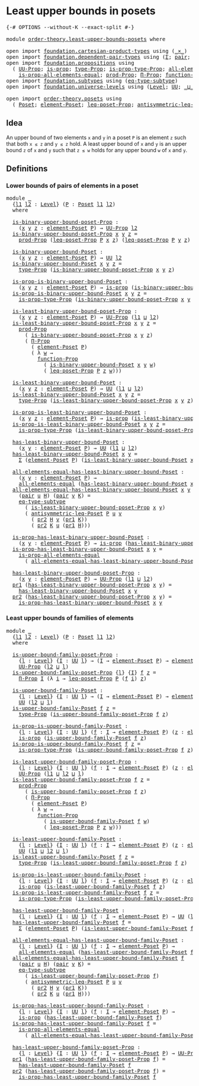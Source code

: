 # Least upper bounds in posets

<pre class="Agda"><a id="41" class="Symbol">{-#</a> <a id="45" class="Keyword">OPTIONS</a> <a id="53" class="Pragma">--without-K</a> <a id="65" class="Pragma">--exact-split</a> <a id="79" class="Symbol">#-}</a>

<a id="84" class="Keyword">module</a> <a id="91" href="order-theory.least-upper-bounds-posets.html" class="Module">order-theory.least-upper-bounds-posets</a> <a id="130" class="Keyword">where</a>

<a id="137" class="Keyword">open</a> <a id="142" class="Keyword">import</a> <a id="149" href="foundation.cartesian-product-types.html" class="Module">foundation.cartesian-product-types</a> <a id="184" class="Keyword">using</a> <a id="190" class="Symbol">(</a><a id="191" href="foundation-core.cartesian-product-types.html#590" class="Function Operator">_×_</a><a id="194" class="Symbol">)</a>
<a id="196" class="Keyword">open</a> <a id="201" class="Keyword">import</a> <a id="208" href="foundation.dependent-pair-types.html" class="Module">foundation.dependent-pair-types</a> <a id="240" class="Keyword">using</a> <a id="246" class="Symbol">(</a><a id="247" href="foundation-core.dependent-pair-types.html#515" class="Record">Σ</a><a id="248" class="Symbol">;</a> <a id="250" href="foundation-core.dependent-pair-types.html#588" class="InductiveConstructor">pair</a><a id="254" class="Symbol">;</a> <a id="256" href="foundation-core.dependent-pair-types.html#605" class="Field">pr1</a><a id="259" class="Symbol">;</a> <a id="261" href="foundation-core.dependent-pair-types.html#617" class="Field">pr2</a><a id="264" class="Symbol">)</a>
<a id="266" class="Keyword">open</a> <a id="271" class="Keyword">import</a> <a id="278" href="foundation.propositions.html" class="Module">foundation.propositions</a> <a id="302" class="Keyword">using</a>
  <a id="310" class="Symbol">(</a> <a id="312" href="foundation-core.propositions.html#1393" class="Function">UU-Prop</a><a id="319" class="Symbol">;</a> <a id="321" href="foundation-core.propositions.html#1309" class="Function">is-prop</a><a id="328" class="Symbol">;</a> <a id="330" href="foundation-core.propositions.html#1495" class="Function">type-Prop</a><a id="339" class="Symbol">;</a> <a id="341" href="foundation-core.propositions.html#1562" class="Function">is-prop-type-Prop</a><a id="358" class="Symbol">;</a> <a id="360" href="foundation-core.propositions.html#2206" class="Function">all-elements-equal</a><a id="378" class="Symbol">;</a>
    <a id="384" href="foundation-core.propositions.html#2405" class="Function">is-prop-all-elements-equal</a><a id="410" class="Symbol">;</a> <a id="412" href="foundation-core.propositions.html#5874" class="Function">prod-Prop</a><a id="421" class="Symbol">;</a> <a id="423" href="foundation-core.propositions.html#6694" class="Function">Π-Prop</a><a id="429" class="Symbol">;</a> <a id="431" href="foundation-core.propositions.html#8294" class="Function">function-Prop</a><a id="444" class="Symbol">)</a>
<a id="446" class="Keyword">open</a> <a id="451" class="Keyword">import</a> <a id="458" href="foundation.subtypes.html" class="Module">foundation.subtypes</a> <a id="478" class="Keyword">using</a> <a id="484" class="Symbol">(</a><a id="485" href="foundation-core.subtypes.html#3455" class="Function">eq-type-subtype</a><a id="500" class="Symbol">)</a>
<a id="502" class="Keyword">open</a> <a id="507" class="Keyword">import</a> <a id="514" href="foundation.universe-levels.html" class="Module">foundation.universe-levels</a> <a id="541" class="Keyword">using</a> <a id="547" class="Symbol">(</a><a id="548" href="Agda.Primitive.html#597" class="Postulate">Level</a><a id="553" class="Symbol">;</a> <a id="555" href="foundation-core.universe-levels.html#235" class="Primitive">UU</a><a id="557" class="Symbol">;</a> <a id="559" href="Agda.Primitive.html#810" class="Primitive Operator">_⊔_</a><a id="562" class="Symbol">)</a>

<a id="565" class="Keyword">open</a> <a id="570" class="Keyword">import</a> <a id="577" href="order-theory.posets.html" class="Module">order-theory.posets</a> <a id="597" class="Keyword">using</a>
  <a id="605" class="Symbol">(</a> <a id="607" href="order-theory.posets.html#731" class="Function">Poset</a><a id="612" class="Symbol">;</a> <a id="614" href="order-theory.posets.html#1145" class="Function">element-Poset</a><a id="627" class="Symbol">;</a> <a id="629" href="order-theory.posets.html#1194" class="Function">leq-poset-Prop</a><a id="643" class="Symbol">;</a> <a id="645" href="order-theory.posets.html#1983" class="Function">antisymmetric-leq-Poset</a><a id="668" class="Symbol">)</a>
</pre>
## Idea

An upper bound of two elements `x` and `y` in a poset `P` is an element `z` such that both `x ≤ z` and `y ≤ z` hold. A least upper bound of `x` and `y` is an upper bound `z` of `x` and `y` such that `z ≤ w` holds for any upper bound `w` of `x` and `y`.

## Definitions

### Lower bounds of pairs of elements in a poset

<pre class="Agda"><a id="1012" class="Keyword">module</a> <a id="1019" href="order-theory.least-upper-bounds-posets.html#1019" class="Module">_</a>
  <a id="1023" class="Symbol">{</a><a id="1024" href="order-theory.least-upper-bounds-posets.html#1024" class="Bound">l1</a> <a id="1027" href="order-theory.least-upper-bounds-posets.html#1027" class="Bound">l2</a> <a id="1030" class="Symbol">:</a> <a id="1032" href="Agda.Primitive.html#597" class="Postulate">Level</a><a id="1037" class="Symbol">}</a> <a id="1039" class="Symbol">(</a><a id="1040" href="order-theory.least-upper-bounds-posets.html#1040" class="Bound">P</a> <a id="1042" class="Symbol">:</a> <a id="1044" href="order-theory.posets.html#731" class="Function">Poset</a> <a id="1050" href="order-theory.least-upper-bounds-posets.html#1024" class="Bound">l1</a> <a id="1053" href="order-theory.least-upper-bounds-posets.html#1027" class="Bound">l2</a><a id="1055" class="Symbol">)</a>
  <a id="1059" class="Keyword">where</a>

  <a id="1068" href="order-theory.least-upper-bounds-posets.html#1068" class="Function">is-binary-upper-bound-poset-Prop</a> <a id="1101" class="Symbol">:</a>
    <a id="1107" class="Symbol">(</a><a id="1108" href="order-theory.least-upper-bounds-posets.html#1108" class="Bound">x</a> <a id="1110" href="order-theory.least-upper-bounds-posets.html#1110" class="Bound">y</a> <a id="1112" href="order-theory.least-upper-bounds-posets.html#1112" class="Bound">z</a> <a id="1114" class="Symbol">:</a> <a id="1116" href="order-theory.posets.html#1145" class="Function">element-Poset</a> <a id="1130" href="order-theory.least-upper-bounds-posets.html#1040" class="Bound">P</a><a id="1131" class="Symbol">)</a> <a id="1133" class="Symbol">→</a> <a id="1135" href="foundation-core.propositions.html#1393" class="Function">UU-Prop</a> <a id="1143" href="order-theory.least-upper-bounds-posets.html#1027" class="Bound">l2</a>
  <a id="1148" href="order-theory.least-upper-bounds-posets.html#1068" class="Function">is-binary-upper-bound-poset-Prop</a> <a id="1181" href="order-theory.least-upper-bounds-posets.html#1181" class="Bound">x</a> <a id="1183" href="order-theory.least-upper-bounds-posets.html#1183" class="Bound">y</a> <a id="1185" href="order-theory.least-upper-bounds-posets.html#1185" class="Bound">z</a> <a id="1187" class="Symbol">=</a>
    <a id="1193" href="foundation-core.propositions.html#5874" class="Function">prod-Prop</a> <a id="1203" class="Symbol">(</a><a id="1204" href="order-theory.posets.html#1194" class="Function">leq-poset-Prop</a> <a id="1219" href="order-theory.least-upper-bounds-posets.html#1040" class="Bound">P</a> <a id="1221" href="order-theory.least-upper-bounds-posets.html#1181" class="Bound">x</a> <a id="1223" href="order-theory.least-upper-bounds-posets.html#1185" class="Bound">z</a><a id="1224" class="Symbol">)</a> <a id="1226" class="Symbol">(</a><a id="1227" href="order-theory.posets.html#1194" class="Function">leq-poset-Prop</a> <a id="1242" href="order-theory.least-upper-bounds-posets.html#1040" class="Bound">P</a> <a id="1244" href="order-theory.least-upper-bounds-posets.html#1183" class="Bound">y</a> <a id="1246" href="order-theory.least-upper-bounds-posets.html#1185" class="Bound">z</a><a id="1247" class="Symbol">)</a>

  <a id="1252" href="order-theory.least-upper-bounds-posets.html#1252" class="Function">is-binary-upper-bound-Poset</a> <a id="1280" class="Symbol">:</a>
    <a id="1286" class="Symbol">(</a><a id="1287" href="order-theory.least-upper-bounds-posets.html#1287" class="Bound">x</a> <a id="1289" href="order-theory.least-upper-bounds-posets.html#1289" class="Bound">y</a> <a id="1291" href="order-theory.least-upper-bounds-posets.html#1291" class="Bound">z</a> <a id="1293" class="Symbol">:</a> <a id="1295" href="order-theory.posets.html#1145" class="Function">element-Poset</a> <a id="1309" href="order-theory.least-upper-bounds-posets.html#1040" class="Bound">P</a><a id="1310" class="Symbol">)</a> <a id="1312" class="Symbol">→</a> <a id="1314" href="foundation-core.universe-levels.html#235" class="Primitive">UU</a> <a id="1317" href="order-theory.least-upper-bounds-posets.html#1027" class="Bound">l2</a>
  <a id="1322" href="order-theory.least-upper-bounds-posets.html#1252" class="Function">is-binary-upper-bound-Poset</a> <a id="1350" href="order-theory.least-upper-bounds-posets.html#1350" class="Bound">x</a> <a id="1352" href="order-theory.least-upper-bounds-posets.html#1352" class="Bound">y</a> <a id="1354" href="order-theory.least-upper-bounds-posets.html#1354" class="Bound">z</a> <a id="1356" class="Symbol">=</a>
    <a id="1362" href="foundation-core.propositions.html#1495" class="Function">type-Prop</a> <a id="1372" class="Symbol">(</a><a id="1373" href="order-theory.least-upper-bounds-posets.html#1068" class="Function">is-binary-upper-bound-poset-Prop</a> <a id="1406" href="order-theory.least-upper-bounds-posets.html#1350" class="Bound">x</a> <a id="1408" href="order-theory.least-upper-bounds-posets.html#1352" class="Bound">y</a> <a id="1410" href="order-theory.least-upper-bounds-posets.html#1354" class="Bound">z</a><a id="1411" class="Symbol">)</a>

  <a id="1416" href="order-theory.least-upper-bounds-posets.html#1416" class="Function">is-prop-is-binary-upper-bound-Poset</a> <a id="1452" class="Symbol">:</a>
    <a id="1458" class="Symbol">(</a><a id="1459" href="order-theory.least-upper-bounds-posets.html#1459" class="Bound">x</a> <a id="1461" href="order-theory.least-upper-bounds-posets.html#1461" class="Bound">y</a> <a id="1463" href="order-theory.least-upper-bounds-posets.html#1463" class="Bound">z</a> <a id="1465" class="Symbol">:</a> <a id="1467" href="order-theory.posets.html#1145" class="Function">element-Poset</a> <a id="1481" href="order-theory.least-upper-bounds-posets.html#1040" class="Bound">P</a><a id="1482" class="Symbol">)</a> <a id="1484" class="Symbol">→</a> <a id="1486" href="foundation-core.propositions.html#1309" class="Function">is-prop</a> <a id="1494" class="Symbol">(</a><a id="1495" href="order-theory.least-upper-bounds-posets.html#1252" class="Function">is-binary-upper-bound-Poset</a> <a id="1523" href="order-theory.least-upper-bounds-posets.html#1459" class="Bound">x</a> <a id="1525" href="order-theory.least-upper-bounds-posets.html#1461" class="Bound">y</a> <a id="1527" href="order-theory.least-upper-bounds-posets.html#1463" class="Bound">z</a><a id="1528" class="Symbol">)</a>
  <a id="1532" href="order-theory.least-upper-bounds-posets.html#1416" class="Function">is-prop-is-binary-upper-bound-Poset</a> <a id="1568" href="order-theory.least-upper-bounds-posets.html#1568" class="Bound">x</a> <a id="1570" href="order-theory.least-upper-bounds-posets.html#1570" class="Bound">y</a> <a id="1572" href="order-theory.least-upper-bounds-posets.html#1572" class="Bound">z</a> <a id="1574" class="Symbol">=</a>
    <a id="1580" href="foundation-core.propositions.html#1562" class="Function">is-prop-type-Prop</a> <a id="1598" class="Symbol">(</a><a id="1599" href="order-theory.least-upper-bounds-posets.html#1068" class="Function">is-binary-upper-bound-poset-Prop</a> <a id="1632" href="order-theory.least-upper-bounds-posets.html#1568" class="Bound">x</a> <a id="1634" href="order-theory.least-upper-bounds-posets.html#1570" class="Bound">y</a> <a id="1636" href="order-theory.least-upper-bounds-posets.html#1572" class="Bound">z</a><a id="1637" class="Symbol">)</a>

  <a id="1642" href="order-theory.least-upper-bounds-posets.html#1642" class="Function">is-least-binary-upper-bound-poset-Prop</a> <a id="1681" class="Symbol">:</a>
    <a id="1687" class="Symbol">(</a><a id="1688" href="order-theory.least-upper-bounds-posets.html#1688" class="Bound">x</a> <a id="1690" href="order-theory.least-upper-bounds-posets.html#1690" class="Bound">y</a> <a id="1692" href="order-theory.least-upper-bounds-posets.html#1692" class="Bound">z</a> <a id="1694" class="Symbol">:</a> <a id="1696" href="order-theory.posets.html#1145" class="Function">element-Poset</a> <a id="1710" href="order-theory.least-upper-bounds-posets.html#1040" class="Bound">P</a><a id="1711" class="Symbol">)</a> <a id="1713" class="Symbol">→</a> <a id="1715" href="foundation-core.propositions.html#1393" class="Function">UU-Prop</a> <a id="1723" class="Symbol">(</a><a id="1724" href="order-theory.least-upper-bounds-posets.html#1024" class="Bound">l1</a> <a id="1727" href="Agda.Primitive.html#810" class="Primitive Operator">⊔</a> <a id="1729" href="order-theory.least-upper-bounds-posets.html#1027" class="Bound">l2</a><a id="1731" class="Symbol">)</a>
  <a id="1735" href="order-theory.least-upper-bounds-posets.html#1642" class="Function">is-least-binary-upper-bound-poset-Prop</a> <a id="1774" href="order-theory.least-upper-bounds-posets.html#1774" class="Bound">x</a> <a id="1776" href="order-theory.least-upper-bounds-posets.html#1776" class="Bound">y</a> <a id="1778" href="order-theory.least-upper-bounds-posets.html#1778" class="Bound">z</a> <a id="1780" class="Symbol">=</a>
    <a id="1786" href="foundation-core.propositions.html#5874" class="Function">prod-Prop</a>
      <a id="1802" class="Symbol">(</a> <a id="1804" href="order-theory.least-upper-bounds-posets.html#1068" class="Function">is-binary-upper-bound-poset-Prop</a> <a id="1837" href="order-theory.least-upper-bounds-posets.html#1774" class="Bound">x</a> <a id="1839" href="order-theory.least-upper-bounds-posets.html#1776" class="Bound">y</a> <a id="1841" href="order-theory.least-upper-bounds-posets.html#1778" class="Bound">z</a><a id="1842" class="Symbol">)</a>
      <a id="1850" class="Symbol">(</a> <a id="1852" href="foundation-core.propositions.html#6694" class="Function">Π-Prop</a>
        <a id="1867" class="Symbol">(</a> <a id="1869" href="order-theory.posets.html#1145" class="Function">element-Poset</a> <a id="1883" href="order-theory.least-upper-bounds-posets.html#1040" class="Bound">P</a><a id="1884" class="Symbol">)</a>
        <a id="1894" class="Symbol">(</a> <a id="1896" class="Symbol">λ</a> <a id="1898" href="order-theory.least-upper-bounds-posets.html#1898" class="Bound">w</a> <a id="1900" class="Symbol">→</a>
          <a id="1912" href="foundation-core.propositions.html#8294" class="Function">function-Prop</a>
            <a id="1938" class="Symbol">(</a> <a id="1940" href="order-theory.least-upper-bounds-posets.html#1252" class="Function">is-binary-upper-bound-Poset</a> <a id="1968" href="order-theory.least-upper-bounds-posets.html#1774" class="Bound">x</a> <a id="1970" href="order-theory.least-upper-bounds-posets.html#1776" class="Bound">y</a> <a id="1972" href="order-theory.least-upper-bounds-posets.html#1898" class="Bound">w</a><a id="1973" class="Symbol">)</a>
            <a id="1987" class="Symbol">(</a> <a id="1989" href="order-theory.posets.html#1194" class="Function">leq-poset-Prop</a> <a id="2004" href="order-theory.least-upper-bounds-posets.html#1040" class="Bound">P</a> <a id="2006" href="order-theory.least-upper-bounds-posets.html#1778" class="Bound">z</a> <a id="2008" href="order-theory.least-upper-bounds-posets.html#1898" class="Bound">w</a><a id="2009" class="Symbol">)))</a>

  <a id="2016" href="order-theory.least-upper-bounds-posets.html#2016" class="Function">is-least-binary-upper-bound-Poset</a> <a id="2050" class="Symbol">:</a>
    <a id="2056" class="Symbol">(</a><a id="2057" href="order-theory.least-upper-bounds-posets.html#2057" class="Bound">x</a> <a id="2059" href="order-theory.least-upper-bounds-posets.html#2059" class="Bound">y</a> <a id="2061" href="order-theory.least-upper-bounds-posets.html#2061" class="Bound">z</a> <a id="2063" class="Symbol">:</a> <a id="2065" href="order-theory.posets.html#1145" class="Function">element-Poset</a> <a id="2079" href="order-theory.least-upper-bounds-posets.html#1040" class="Bound">P</a><a id="2080" class="Symbol">)</a> <a id="2082" class="Symbol">→</a> <a id="2084" href="foundation-core.universe-levels.html#235" class="Primitive">UU</a> <a id="2087" class="Symbol">(</a><a id="2088" href="order-theory.least-upper-bounds-posets.html#1024" class="Bound">l1</a> <a id="2091" href="Agda.Primitive.html#810" class="Primitive Operator">⊔</a> <a id="2093" href="order-theory.least-upper-bounds-posets.html#1027" class="Bound">l2</a><a id="2095" class="Symbol">)</a>
  <a id="2099" href="order-theory.least-upper-bounds-posets.html#2016" class="Function">is-least-binary-upper-bound-Poset</a> <a id="2133" href="order-theory.least-upper-bounds-posets.html#2133" class="Bound">x</a> <a id="2135" href="order-theory.least-upper-bounds-posets.html#2135" class="Bound">y</a> <a id="2137" href="order-theory.least-upper-bounds-posets.html#2137" class="Bound">z</a> <a id="2139" class="Symbol">=</a>
    <a id="2145" href="foundation-core.propositions.html#1495" class="Function">type-Prop</a> <a id="2155" class="Symbol">(</a><a id="2156" href="order-theory.least-upper-bounds-posets.html#1642" class="Function">is-least-binary-upper-bound-poset-Prop</a> <a id="2195" href="order-theory.least-upper-bounds-posets.html#2133" class="Bound">x</a> <a id="2197" href="order-theory.least-upper-bounds-posets.html#2135" class="Bound">y</a> <a id="2199" href="order-theory.least-upper-bounds-posets.html#2137" class="Bound">z</a><a id="2200" class="Symbol">)</a>

  <a id="2205" href="order-theory.least-upper-bounds-posets.html#2205" class="Function">is-prop-is-least-binary-upper-bound-Poset</a> <a id="2247" class="Symbol">:</a>
    <a id="2253" class="Symbol">(</a><a id="2254" href="order-theory.least-upper-bounds-posets.html#2254" class="Bound">x</a> <a id="2256" href="order-theory.least-upper-bounds-posets.html#2256" class="Bound">y</a> <a id="2258" href="order-theory.least-upper-bounds-posets.html#2258" class="Bound">z</a> <a id="2260" class="Symbol">:</a> <a id="2262" href="order-theory.posets.html#1145" class="Function">element-Poset</a> <a id="2276" href="order-theory.least-upper-bounds-posets.html#1040" class="Bound">P</a><a id="2277" class="Symbol">)</a> <a id="2279" class="Symbol">→</a> <a id="2281" href="foundation-core.propositions.html#1309" class="Function">is-prop</a> <a id="2289" class="Symbol">(</a><a id="2290" href="order-theory.least-upper-bounds-posets.html#2016" class="Function">is-least-binary-upper-bound-Poset</a> <a id="2324" href="order-theory.least-upper-bounds-posets.html#2254" class="Bound">x</a> <a id="2326" href="order-theory.least-upper-bounds-posets.html#2256" class="Bound">y</a> <a id="2328" href="order-theory.least-upper-bounds-posets.html#2258" class="Bound">z</a><a id="2329" class="Symbol">)</a>
  <a id="2333" href="order-theory.least-upper-bounds-posets.html#2205" class="Function">is-prop-is-least-binary-upper-bound-Poset</a> <a id="2375" href="order-theory.least-upper-bounds-posets.html#2375" class="Bound">x</a> <a id="2377" href="order-theory.least-upper-bounds-posets.html#2377" class="Bound">y</a> <a id="2379" href="order-theory.least-upper-bounds-posets.html#2379" class="Bound">z</a> <a id="2381" class="Symbol">=</a>
    <a id="2387" href="foundation-core.propositions.html#1562" class="Function">is-prop-type-Prop</a> <a id="2405" class="Symbol">(</a><a id="2406" href="order-theory.least-upper-bounds-posets.html#1642" class="Function">is-least-binary-upper-bound-poset-Prop</a> <a id="2445" href="order-theory.least-upper-bounds-posets.html#2375" class="Bound">x</a> <a id="2447" href="order-theory.least-upper-bounds-posets.html#2377" class="Bound">y</a> <a id="2449" href="order-theory.least-upper-bounds-posets.html#2379" class="Bound">z</a><a id="2450" class="Symbol">)</a>

  <a id="2455" href="order-theory.least-upper-bounds-posets.html#2455" class="Function">has-least-binary-upper-bound-Poset</a> <a id="2490" class="Symbol">:</a>
    <a id="2496" class="Symbol">(</a><a id="2497" href="order-theory.least-upper-bounds-posets.html#2497" class="Bound">x</a> <a id="2499" href="order-theory.least-upper-bounds-posets.html#2499" class="Bound">y</a> <a id="2501" class="Symbol">:</a> <a id="2503" href="order-theory.posets.html#1145" class="Function">element-Poset</a> <a id="2517" href="order-theory.least-upper-bounds-posets.html#1040" class="Bound">P</a><a id="2518" class="Symbol">)</a> <a id="2520" class="Symbol">→</a> <a id="2522" href="foundation-core.universe-levels.html#235" class="Primitive">UU</a> <a id="2525" class="Symbol">(</a><a id="2526" href="order-theory.least-upper-bounds-posets.html#1024" class="Bound">l1</a> <a id="2529" href="Agda.Primitive.html#810" class="Primitive Operator">⊔</a> <a id="2531" href="order-theory.least-upper-bounds-posets.html#1027" class="Bound">l2</a><a id="2533" class="Symbol">)</a>
  <a id="2537" href="order-theory.least-upper-bounds-posets.html#2455" class="Function">has-least-binary-upper-bound-Poset</a> <a id="2572" href="order-theory.least-upper-bounds-posets.html#2572" class="Bound">x</a> <a id="2574" href="order-theory.least-upper-bounds-posets.html#2574" class="Bound">y</a> <a id="2576" class="Symbol">=</a>
    <a id="2582" href="foundation-core.dependent-pair-types.html#515" class="Record">Σ</a> <a id="2584" class="Symbol">(</a><a id="2585" href="order-theory.posets.html#1145" class="Function">element-Poset</a> <a id="2599" href="order-theory.least-upper-bounds-posets.html#1040" class="Bound">P</a><a id="2600" class="Symbol">)</a> <a id="2602" class="Symbol">(</a><a id="2603" href="order-theory.least-upper-bounds-posets.html#2016" class="Function">is-least-binary-upper-bound-Poset</a> <a id="2637" href="order-theory.least-upper-bounds-posets.html#2572" class="Bound">x</a> <a id="2639" href="order-theory.least-upper-bounds-posets.html#2574" class="Bound">y</a><a id="2640" class="Symbol">)</a>

  <a id="2645" href="order-theory.least-upper-bounds-posets.html#2645" class="Function">all-elements-equal-has-least-binary-upper-bound-Poset</a> <a id="2699" class="Symbol">:</a>
    <a id="2705" class="Symbol">(</a><a id="2706" href="order-theory.least-upper-bounds-posets.html#2706" class="Bound">x</a> <a id="2708" href="order-theory.least-upper-bounds-posets.html#2708" class="Bound">y</a> <a id="2710" class="Symbol">:</a> <a id="2712" href="order-theory.posets.html#1145" class="Function">element-Poset</a> <a id="2726" href="order-theory.least-upper-bounds-posets.html#1040" class="Bound">P</a><a id="2727" class="Symbol">)</a> <a id="2729" class="Symbol">→</a>
    <a id="2735" href="foundation-core.propositions.html#2206" class="Function">all-elements-equal</a> <a id="2754" class="Symbol">(</a><a id="2755" href="order-theory.least-upper-bounds-posets.html#2455" class="Function">has-least-binary-upper-bound-Poset</a> <a id="2790" href="order-theory.least-upper-bounds-posets.html#2706" class="Bound">x</a> <a id="2792" href="order-theory.least-upper-bounds-posets.html#2708" class="Bound">y</a><a id="2793" class="Symbol">)</a>
  <a id="2797" href="order-theory.least-upper-bounds-posets.html#2645" class="Function">all-elements-equal-has-least-binary-upper-bound-Poset</a> <a id="2851" href="order-theory.least-upper-bounds-posets.html#2851" class="Bound">x</a> <a id="2853" href="order-theory.least-upper-bounds-posets.html#2853" class="Bound">y</a>
    <a id="2859" class="Symbol">(</a><a id="2860" href="foundation-core.dependent-pair-types.html#588" class="InductiveConstructor">pair</a> <a id="2865" href="order-theory.least-upper-bounds-posets.html#2865" class="Bound">u</a> <a id="2867" href="order-theory.least-upper-bounds-posets.html#2867" class="Bound">H</a><a id="2868" class="Symbol">)</a> <a id="2870" class="Symbol">(</a><a id="2871" href="foundation-core.dependent-pair-types.html#588" class="InductiveConstructor">pair</a> <a id="2876" href="order-theory.least-upper-bounds-posets.html#2876" class="Bound">v</a> <a id="2878" href="order-theory.least-upper-bounds-posets.html#2878" class="Bound">K</a><a id="2879" class="Symbol">)</a> <a id="2881" class="Symbol">=</a>
    <a id="2887" href="foundation-core.subtypes.html#3455" class="Function">eq-type-subtype</a>
      <a id="2909" class="Symbol">(</a> <a id="2911" href="order-theory.least-upper-bounds-posets.html#1642" class="Function">is-least-binary-upper-bound-poset-Prop</a> <a id="2950" href="order-theory.least-upper-bounds-posets.html#2851" class="Bound">x</a> <a id="2952" href="order-theory.least-upper-bounds-posets.html#2853" class="Bound">y</a><a id="2953" class="Symbol">)</a>
      <a id="2961" class="Symbol">(</a> <a id="2963" href="order-theory.posets.html#1983" class="Function">antisymmetric-leq-Poset</a> <a id="2987" href="order-theory.least-upper-bounds-posets.html#1040" class="Bound">P</a> <a id="2989" href="order-theory.least-upper-bounds-posets.html#2865" class="Bound">u</a> <a id="2991" href="order-theory.least-upper-bounds-posets.html#2876" class="Bound">v</a>
        <a id="3001" class="Symbol">(</a> <a id="3003" href="foundation-core.dependent-pair-types.html#617" class="Field">pr2</a> <a id="3007" href="order-theory.least-upper-bounds-posets.html#2867" class="Bound">H</a> <a id="3009" href="order-theory.least-upper-bounds-posets.html#2876" class="Bound">v</a> <a id="3011" class="Symbol">(</a><a id="3012" href="foundation-core.dependent-pair-types.html#605" class="Field">pr1</a> <a id="3016" href="order-theory.least-upper-bounds-posets.html#2878" class="Bound">K</a><a id="3017" class="Symbol">))</a>
        <a id="3028" class="Symbol">(</a> <a id="3030" href="foundation-core.dependent-pair-types.html#617" class="Field">pr2</a> <a id="3034" href="order-theory.least-upper-bounds-posets.html#2878" class="Bound">K</a> <a id="3036" href="order-theory.least-upper-bounds-posets.html#2865" class="Bound">u</a> <a id="3038" class="Symbol">(</a><a id="3039" href="foundation-core.dependent-pair-types.html#605" class="Field">pr1</a> <a id="3043" href="order-theory.least-upper-bounds-posets.html#2867" class="Bound">H</a><a id="3044" class="Symbol">)))</a>

  <a id="3051" href="order-theory.least-upper-bounds-posets.html#3051" class="Function">is-prop-has-least-binary-upper-bound-Poset</a> <a id="3094" class="Symbol">:</a>
    <a id="3100" class="Symbol">(</a><a id="3101" href="order-theory.least-upper-bounds-posets.html#3101" class="Bound">x</a> <a id="3103" href="order-theory.least-upper-bounds-posets.html#3103" class="Bound">y</a> <a id="3105" class="Symbol">:</a> <a id="3107" href="order-theory.posets.html#1145" class="Function">element-Poset</a> <a id="3121" href="order-theory.least-upper-bounds-posets.html#1040" class="Bound">P</a><a id="3122" class="Symbol">)</a> <a id="3124" class="Symbol">→</a> <a id="3126" href="foundation-core.propositions.html#1309" class="Function">is-prop</a> <a id="3134" class="Symbol">(</a><a id="3135" href="order-theory.least-upper-bounds-posets.html#2455" class="Function">has-least-binary-upper-bound-Poset</a> <a id="3170" href="order-theory.least-upper-bounds-posets.html#3101" class="Bound">x</a> <a id="3172" href="order-theory.least-upper-bounds-posets.html#3103" class="Bound">y</a><a id="3173" class="Symbol">)</a>
  <a id="3177" href="order-theory.least-upper-bounds-posets.html#3051" class="Function">is-prop-has-least-binary-upper-bound-Poset</a> <a id="3220" href="order-theory.least-upper-bounds-posets.html#3220" class="Bound">x</a> <a id="3222" href="order-theory.least-upper-bounds-posets.html#3222" class="Bound">y</a> <a id="3224" class="Symbol">=</a>
    <a id="3230" href="foundation-core.propositions.html#2405" class="Function">is-prop-all-elements-equal</a>
      <a id="3263" class="Symbol">(</a> <a id="3265" href="order-theory.least-upper-bounds-posets.html#2645" class="Function">all-elements-equal-has-least-binary-upper-bound-Poset</a> <a id="3319" href="order-theory.least-upper-bounds-posets.html#3220" class="Bound">x</a> <a id="3321" href="order-theory.least-upper-bounds-posets.html#3222" class="Bound">y</a><a id="3322" class="Symbol">)</a>

  <a id="3327" href="order-theory.least-upper-bounds-posets.html#3327" class="Function">has-least-binary-upper-bound-poset-Prop</a> <a id="3367" class="Symbol">:</a>
    <a id="3373" class="Symbol">(</a><a id="3374" href="order-theory.least-upper-bounds-posets.html#3374" class="Bound">x</a> <a id="3376" href="order-theory.least-upper-bounds-posets.html#3376" class="Bound">y</a> <a id="3378" class="Symbol">:</a> <a id="3380" href="order-theory.posets.html#1145" class="Function">element-Poset</a> <a id="3394" href="order-theory.least-upper-bounds-posets.html#1040" class="Bound">P</a><a id="3395" class="Symbol">)</a> <a id="3397" class="Symbol">→</a> <a id="3399" href="foundation-core.propositions.html#1393" class="Function">UU-Prop</a> <a id="3407" class="Symbol">(</a><a id="3408" href="order-theory.least-upper-bounds-posets.html#1024" class="Bound">l1</a> <a id="3411" href="Agda.Primitive.html#810" class="Primitive Operator">⊔</a> <a id="3413" href="order-theory.least-upper-bounds-posets.html#1027" class="Bound">l2</a><a id="3415" class="Symbol">)</a>
  <a id="3419" href="foundation-core.dependent-pair-types.html#605" class="Field">pr1</a> <a id="3423" class="Symbol">(</a><a id="3424" href="order-theory.least-upper-bounds-posets.html#3327" class="Function">has-least-binary-upper-bound-poset-Prop</a> <a id="3464" href="order-theory.least-upper-bounds-posets.html#3464" class="Bound">x</a> <a id="3466" href="order-theory.least-upper-bounds-posets.html#3466" class="Bound">y</a><a id="3467" class="Symbol">)</a> <a id="3469" class="Symbol">=</a>
    <a id="3475" href="order-theory.least-upper-bounds-posets.html#2455" class="Function">has-least-binary-upper-bound-Poset</a> <a id="3510" href="order-theory.least-upper-bounds-posets.html#3464" class="Bound">x</a> <a id="3512" href="order-theory.least-upper-bounds-posets.html#3466" class="Bound">y</a>
  <a id="3516" href="foundation-core.dependent-pair-types.html#617" class="Field">pr2</a> <a id="3520" class="Symbol">(</a><a id="3521" href="order-theory.least-upper-bounds-posets.html#3327" class="Function">has-least-binary-upper-bound-poset-Prop</a> <a id="3561" href="order-theory.least-upper-bounds-posets.html#3561" class="Bound">x</a> <a id="3563" href="order-theory.least-upper-bounds-posets.html#3563" class="Bound">y</a><a id="3564" class="Symbol">)</a> <a id="3566" class="Symbol">=</a>
    <a id="3572" href="order-theory.least-upper-bounds-posets.html#3051" class="Function">is-prop-has-least-binary-upper-bound-Poset</a> <a id="3615" href="order-theory.least-upper-bounds-posets.html#3561" class="Bound">x</a> <a id="3617" href="order-theory.least-upper-bounds-posets.html#3563" class="Bound">y</a>
</pre>
### Least upper bounds of families of elements

<pre class="Agda"><a id="3680" class="Keyword">module</a> <a id="3687" href="order-theory.least-upper-bounds-posets.html#3687" class="Module">_</a>
  <a id="3691" class="Symbol">{</a><a id="3692" href="order-theory.least-upper-bounds-posets.html#3692" class="Bound">l1</a> <a id="3695" href="order-theory.least-upper-bounds-posets.html#3695" class="Bound">l2</a> <a id="3698" class="Symbol">:</a> <a id="3700" href="Agda.Primitive.html#597" class="Postulate">Level</a><a id="3705" class="Symbol">}</a> <a id="3707" class="Symbol">(</a><a id="3708" href="order-theory.least-upper-bounds-posets.html#3708" class="Bound">P</a> <a id="3710" class="Symbol">:</a> <a id="3712" href="order-theory.posets.html#731" class="Function">Poset</a> <a id="3718" href="order-theory.least-upper-bounds-posets.html#3692" class="Bound">l1</a> <a id="3721" href="order-theory.least-upper-bounds-posets.html#3695" class="Bound">l2</a><a id="3723" class="Symbol">)</a>
  <a id="3727" class="Keyword">where</a>

  <a id="3736" href="order-theory.least-upper-bounds-posets.html#3736" class="Function">is-upper-bound-family-poset-Prop</a> <a id="3769" class="Symbol">:</a>
    <a id="3775" class="Symbol">{</a><a id="3776" href="order-theory.least-upper-bounds-posets.html#3776" class="Bound">l</a> <a id="3778" class="Symbol">:</a> <a id="3780" href="Agda.Primitive.html#597" class="Postulate">Level</a><a id="3785" class="Symbol">}</a> <a id="3787" class="Symbol">{</a><a id="3788" href="order-theory.least-upper-bounds-posets.html#3788" class="Bound">I</a> <a id="3790" class="Symbol">:</a> <a id="3792" href="foundation-core.universe-levels.html#235" class="Primitive">UU</a> <a id="3795" href="order-theory.least-upper-bounds-posets.html#3776" class="Bound">l</a><a id="3796" class="Symbol">}</a> <a id="3798" class="Symbol">→</a> <a id="3800" class="Symbol">(</a><a id="3801" href="order-theory.least-upper-bounds-posets.html#3788" class="Bound">I</a> <a id="3803" class="Symbol">→</a> <a id="3805" href="order-theory.posets.html#1145" class="Function">element-Poset</a> <a id="3819" href="order-theory.least-upper-bounds-posets.html#3708" class="Bound">P</a><a id="3820" class="Symbol">)</a> <a id="3822" class="Symbol">→</a> <a id="3824" href="order-theory.posets.html#1145" class="Function">element-Poset</a> <a id="3838" href="order-theory.least-upper-bounds-posets.html#3708" class="Bound">P</a> <a id="3840" class="Symbol">→</a>
    <a id="3846" href="foundation-core.propositions.html#1393" class="Function">UU-Prop</a> <a id="3854" class="Symbol">(</a><a id="3855" href="order-theory.least-upper-bounds-posets.html#3695" class="Bound">l2</a> <a id="3858" href="Agda.Primitive.html#810" class="Primitive Operator">⊔</a> <a id="3860" href="order-theory.least-upper-bounds-posets.html#3776" class="Bound">l</a><a id="3861" class="Symbol">)</a>
  <a id="3865" href="order-theory.least-upper-bounds-posets.html#3736" class="Function">is-upper-bound-family-poset-Prop</a> <a id="3898" class="Symbol">{</a><a id="3899" href="order-theory.least-upper-bounds-posets.html#3899" class="Bound">l</a><a id="3900" class="Symbol">}</a> <a id="3902" class="Symbol">{</a><a id="3903" href="order-theory.least-upper-bounds-posets.html#3903" class="Bound">I</a><a id="3904" class="Symbol">}</a> <a id="3906" href="order-theory.least-upper-bounds-posets.html#3906" class="Bound">f</a> <a id="3908" href="order-theory.least-upper-bounds-posets.html#3908" class="Bound">z</a> <a id="3910" class="Symbol">=</a>
    <a id="3916" href="foundation-core.propositions.html#6694" class="Function">Π-Prop</a> <a id="3923" href="order-theory.least-upper-bounds-posets.html#3903" class="Bound">I</a> <a id="3925" class="Symbol">(λ</a> <a id="3928" href="order-theory.least-upper-bounds-posets.html#3928" class="Bound">i</a> <a id="3930" class="Symbol">→</a> <a id="3932" href="order-theory.posets.html#1194" class="Function">leq-poset-Prop</a> <a id="3947" href="order-theory.least-upper-bounds-posets.html#3708" class="Bound">P</a> <a id="3949" class="Symbol">(</a><a id="3950" href="order-theory.least-upper-bounds-posets.html#3906" class="Bound">f</a> <a id="3952" href="order-theory.least-upper-bounds-posets.html#3928" class="Bound">i</a><a id="3953" class="Symbol">)</a> <a id="3955" href="order-theory.least-upper-bounds-posets.html#3908" class="Bound">z</a><a id="3956" class="Symbol">)</a>

  <a id="3961" href="order-theory.least-upper-bounds-posets.html#3961" class="Function">is-upper-bound-family-Poset</a> <a id="3989" class="Symbol">:</a>
    <a id="3995" class="Symbol">{</a><a id="3996" href="order-theory.least-upper-bounds-posets.html#3996" class="Bound">l</a> <a id="3998" class="Symbol">:</a> <a id="4000" href="Agda.Primitive.html#597" class="Postulate">Level</a><a id="4005" class="Symbol">}</a> <a id="4007" class="Symbol">{</a><a id="4008" href="order-theory.least-upper-bounds-posets.html#4008" class="Bound">I</a> <a id="4010" class="Symbol">:</a> <a id="4012" href="foundation-core.universe-levels.html#235" class="Primitive">UU</a> <a id="4015" href="order-theory.least-upper-bounds-posets.html#3996" class="Bound">l</a><a id="4016" class="Symbol">}</a> <a id="4018" class="Symbol">→</a> <a id="4020" class="Symbol">(</a><a id="4021" href="order-theory.least-upper-bounds-posets.html#4008" class="Bound">I</a> <a id="4023" class="Symbol">→</a> <a id="4025" href="order-theory.posets.html#1145" class="Function">element-Poset</a> <a id="4039" href="order-theory.least-upper-bounds-posets.html#3708" class="Bound">P</a><a id="4040" class="Symbol">)</a> <a id="4042" class="Symbol">→</a> <a id="4044" href="order-theory.posets.html#1145" class="Function">element-Poset</a> <a id="4058" href="order-theory.least-upper-bounds-posets.html#3708" class="Bound">P</a> <a id="4060" class="Symbol">→</a>
    <a id="4066" href="foundation-core.universe-levels.html#235" class="Primitive">UU</a> <a id="4069" class="Symbol">(</a><a id="4070" href="order-theory.least-upper-bounds-posets.html#3695" class="Bound">l2</a> <a id="4073" href="Agda.Primitive.html#810" class="Primitive Operator">⊔</a> <a id="4075" href="order-theory.least-upper-bounds-posets.html#3996" class="Bound">l</a><a id="4076" class="Symbol">)</a>
  <a id="4080" href="order-theory.least-upper-bounds-posets.html#3961" class="Function">is-upper-bound-family-Poset</a> <a id="4108" href="order-theory.least-upper-bounds-posets.html#4108" class="Bound">f</a> <a id="4110" href="order-theory.least-upper-bounds-posets.html#4110" class="Bound">z</a> <a id="4112" class="Symbol">=</a>
    <a id="4118" href="foundation-core.propositions.html#1495" class="Function">type-Prop</a> <a id="4128" class="Symbol">(</a><a id="4129" href="order-theory.least-upper-bounds-posets.html#3736" class="Function">is-upper-bound-family-poset-Prop</a> <a id="4162" href="order-theory.least-upper-bounds-posets.html#4108" class="Bound">f</a> <a id="4164" href="order-theory.least-upper-bounds-posets.html#4110" class="Bound">z</a><a id="4165" class="Symbol">)</a>

  <a id="4170" href="order-theory.least-upper-bounds-posets.html#4170" class="Function">is-prop-is-upper-bound-family-Poset</a> <a id="4206" class="Symbol">:</a>
    <a id="4212" class="Symbol">{</a><a id="4213" href="order-theory.least-upper-bounds-posets.html#4213" class="Bound">l</a> <a id="4215" class="Symbol">:</a> <a id="4217" href="Agda.Primitive.html#597" class="Postulate">Level</a><a id="4222" class="Symbol">}</a> <a id="4224" class="Symbol">{</a><a id="4225" href="order-theory.least-upper-bounds-posets.html#4225" class="Bound">I</a> <a id="4227" class="Symbol">:</a> <a id="4229" href="foundation-core.universe-levels.html#235" class="Primitive">UU</a> <a id="4232" href="order-theory.least-upper-bounds-posets.html#4213" class="Bound">l</a><a id="4233" class="Symbol">}</a> <a id="4235" class="Symbol">(</a><a id="4236" href="order-theory.least-upper-bounds-posets.html#4236" class="Bound">f</a> <a id="4238" class="Symbol">:</a> <a id="4240" href="order-theory.least-upper-bounds-posets.html#4225" class="Bound">I</a> <a id="4242" class="Symbol">→</a> <a id="4244" href="order-theory.posets.html#1145" class="Function">element-Poset</a> <a id="4258" href="order-theory.least-upper-bounds-posets.html#3708" class="Bound">P</a><a id="4259" class="Symbol">)</a> <a id="4261" class="Symbol">(</a><a id="4262" href="order-theory.least-upper-bounds-posets.html#4262" class="Bound">z</a> <a id="4264" class="Symbol">:</a> <a id="4266" href="order-theory.posets.html#1145" class="Function">element-Poset</a> <a id="4280" href="order-theory.least-upper-bounds-posets.html#3708" class="Bound">P</a><a id="4281" class="Symbol">)</a> <a id="4283" class="Symbol">→</a>
    <a id="4289" href="foundation-core.propositions.html#1309" class="Function">is-prop</a> <a id="4297" class="Symbol">(</a><a id="4298" href="order-theory.least-upper-bounds-posets.html#3961" class="Function">is-upper-bound-family-Poset</a> <a id="4326" href="order-theory.least-upper-bounds-posets.html#4236" class="Bound">f</a> <a id="4328" href="order-theory.least-upper-bounds-posets.html#4262" class="Bound">z</a><a id="4329" class="Symbol">)</a>
  <a id="4333" href="order-theory.least-upper-bounds-posets.html#4170" class="Function">is-prop-is-upper-bound-family-Poset</a> <a id="4369" href="order-theory.least-upper-bounds-posets.html#4369" class="Bound">f</a> <a id="4371" href="order-theory.least-upper-bounds-posets.html#4371" class="Bound">z</a> <a id="4373" class="Symbol">=</a>
    <a id="4379" href="foundation-core.propositions.html#1562" class="Function">is-prop-type-Prop</a> <a id="4397" class="Symbol">(</a><a id="4398" href="order-theory.least-upper-bounds-posets.html#3736" class="Function">is-upper-bound-family-poset-Prop</a> <a id="4431" href="order-theory.least-upper-bounds-posets.html#4369" class="Bound">f</a> <a id="4433" href="order-theory.least-upper-bounds-posets.html#4371" class="Bound">z</a><a id="4434" class="Symbol">)</a>

  <a id="4439" href="order-theory.least-upper-bounds-posets.html#4439" class="Function">is-least-upper-bound-family-poset-Prop</a> <a id="4478" class="Symbol">:</a>
    <a id="4484" class="Symbol">{</a><a id="4485" href="order-theory.least-upper-bounds-posets.html#4485" class="Bound">l</a> <a id="4487" class="Symbol">:</a> <a id="4489" href="Agda.Primitive.html#597" class="Postulate">Level</a><a id="4494" class="Symbol">}</a> <a id="4496" class="Symbol">{</a><a id="4497" href="order-theory.least-upper-bounds-posets.html#4497" class="Bound">I</a> <a id="4499" class="Symbol">:</a> <a id="4501" href="foundation-core.universe-levels.html#235" class="Primitive">UU</a> <a id="4504" href="order-theory.least-upper-bounds-posets.html#4485" class="Bound">l</a><a id="4505" class="Symbol">}</a> <a id="4507" class="Symbol">(</a><a id="4508" href="order-theory.least-upper-bounds-posets.html#4508" class="Bound">f</a> <a id="4510" class="Symbol">:</a> <a id="4512" href="order-theory.least-upper-bounds-posets.html#4497" class="Bound">I</a> <a id="4514" class="Symbol">→</a> <a id="4516" href="order-theory.posets.html#1145" class="Function">element-Poset</a> <a id="4530" href="order-theory.least-upper-bounds-posets.html#3708" class="Bound">P</a><a id="4531" class="Symbol">)</a> <a id="4533" class="Symbol">(</a><a id="4534" href="order-theory.least-upper-bounds-posets.html#4534" class="Bound">z</a> <a id="4536" class="Symbol">:</a> <a id="4538" href="order-theory.posets.html#1145" class="Function">element-Poset</a> <a id="4552" href="order-theory.least-upper-bounds-posets.html#3708" class="Bound">P</a><a id="4553" class="Symbol">)</a> <a id="4555" class="Symbol">→</a>
    <a id="4561" href="foundation-core.propositions.html#1393" class="Function">UU-Prop</a> <a id="4569" class="Symbol">(</a><a id="4570" href="order-theory.least-upper-bounds-posets.html#3692" class="Bound">l1</a> <a id="4573" href="Agda.Primitive.html#810" class="Primitive Operator">⊔</a> <a id="4575" href="order-theory.least-upper-bounds-posets.html#3695" class="Bound">l2</a> <a id="4578" href="Agda.Primitive.html#810" class="Primitive Operator">⊔</a> <a id="4580" href="order-theory.least-upper-bounds-posets.html#4485" class="Bound">l</a><a id="4581" class="Symbol">)</a>
  <a id="4585" href="order-theory.least-upper-bounds-posets.html#4439" class="Function">is-least-upper-bound-family-poset-Prop</a> <a id="4624" href="order-theory.least-upper-bounds-posets.html#4624" class="Bound">f</a> <a id="4626" href="order-theory.least-upper-bounds-posets.html#4626" class="Bound">z</a> <a id="4628" class="Symbol">=</a>
    <a id="4634" href="foundation-core.propositions.html#5874" class="Function">prod-Prop</a>
      <a id="4650" class="Symbol">(</a> <a id="4652" href="order-theory.least-upper-bounds-posets.html#3736" class="Function">is-upper-bound-family-poset-Prop</a> <a id="4685" href="order-theory.least-upper-bounds-posets.html#4624" class="Bound">f</a> <a id="4687" href="order-theory.least-upper-bounds-posets.html#4626" class="Bound">z</a><a id="4688" class="Symbol">)</a>
      <a id="4696" class="Symbol">(</a> <a id="4698" href="foundation-core.propositions.html#6694" class="Function">Π-Prop</a>
        <a id="4713" class="Symbol">(</a> <a id="4715" href="order-theory.posets.html#1145" class="Function">element-Poset</a> <a id="4729" href="order-theory.least-upper-bounds-posets.html#3708" class="Bound">P</a><a id="4730" class="Symbol">)</a>
        <a id="4740" class="Symbol">(</a> <a id="4742" class="Symbol">λ</a> <a id="4744" href="order-theory.least-upper-bounds-posets.html#4744" class="Bound">w</a> <a id="4746" class="Symbol">→</a>
          <a id="4758" href="foundation-core.propositions.html#8294" class="Function">function-Prop</a>
            <a id="4784" class="Symbol">(</a> <a id="4786" href="order-theory.least-upper-bounds-posets.html#3961" class="Function">is-upper-bound-family-Poset</a> <a id="4814" href="order-theory.least-upper-bounds-posets.html#4624" class="Bound">f</a> <a id="4816" href="order-theory.least-upper-bounds-posets.html#4744" class="Bound">w</a><a id="4817" class="Symbol">)</a>
            <a id="4831" class="Symbol">(</a> <a id="4833" href="order-theory.posets.html#1194" class="Function">leq-poset-Prop</a> <a id="4848" href="order-theory.least-upper-bounds-posets.html#3708" class="Bound">P</a> <a id="4850" href="order-theory.least-upper-bounds-posets.html#4626" class="Bound">z</a> <a id="4852" href="order-theory.least-upper-bounds-posets.html#4744" class="Bound">w</a><a id="4853" class="Symbol">)))</a>

  <a id="4860" href="order-theory.least-upper-bounds-posets.html#4860" class="Function">is-least-upper-bound-family-Poset</a> <a id="4894" class="Symbol">:</a>
    <a id="4900" class="Symbol">{</a><a id="4901" href="order-theory.least-upper-bounds-posets.html#4901" class="Bound">l</a> <a id="4903" class="Symbol">:</a> <a id="4905" href="Agda.Primitive.html#597" class="Postulate">Level</a><a id="4910" class="Symbol">}</a> <a id="4912" class="Symbol">{</a><a id="4913" href="order-theory.least-upper-bounds-posets.html#4913" class="Bound">I</a> <a id="4915" class="Symbol">:</a> <a id="4917" href="foundation-core.universe-levels.html#235" class="Primitive">UU</a> <a id="4920" href="order-theory.least-upper-bounds-posets.html#4901" class="Bound">l</a><a id="4921" class="Symbol">}</a> <a id="4923" class="Symbol">(</a><a id="4924" href="order-theory.least-upper-bounds-posets.html#4924" class="Bound">f</a> <a id="4926" class="Symbol">:</a> <a id="4928" href="order-theory.least-upper-bounds-posets.html#4913" class="Bound">I</a> <a id="4930" class="Symbol">→</a> <a id="4932" href="order-theory.posets.html#1145" class="Function">element-Poset</a> <a id="4946" href="order-theory.least-upper-bounds-posets.html#3708" class="Bound">P</a><a id="4947" class="Symbol">)</a> <a id="4949" class="Symbol">(</a><a id="4950" href="order-theory.least-upper-bounds-posets.html#4950" class="Bound">z</a> <a id="4952" class="Symbol">:</a> <a id="4954" href="order-theory.posets.html#1145" class="Function">element-Poset</a> <a id="4968" href="order-theory.least-upper-bounds-posets.html#3708" class="Bound">P</a><a id="4969" class="Symbol">)</a> <a id="4971" class="Symbol">→</a>
    <a id="4977" href="foundation-core.universe-levels.html#235" class="Primitive">UU</a> <a id="4980" class="Symbol">(</a><a id="4981" href="order-theory.least-upper-bounds-posets.html#3692" class="Bound">l1</a> <a id="4984" href="Agda.Primitive.html#810" class="Primitive Operator">⊔</a> <a id="4986" href="order-theory.least-upper-bounds-posets.html#3695" class="Bound">l2</a> <a id="4989" href="Agda.Primitive.html#810" class="Primitive Operator">⊔</a> <a id="4991" href="order-theory.least-upper-bounds-posets.html#4901" class="Bound">l</a><a id="4992" class="Symbol">)</a>
  <a id="4996" href="order-theory.least-upper-bounds-posets.html#4860" class="Function">is-least-upper-bound-family-Poset</a> <a id="5030" href="order-theory.least-upper-bounds-posets.html#5030" class="Bound">f</a> <a id="5032" href="order-theory.least-upper-bounds-posets.html#5032" class="Bound">z</a> <a id="5034" class="Symbol">=</a>
    <a id="5040" href="foundation-core.propositions.html#1495" class="Function">type-Prop</a> <a id="5050" class="Symbol">(</a><a id="5051" href="order-theory.least-upper-bounds-posets.html#4439" class="Function">is-least-upper-bound-family-poset-Prop</a> <a id="5090" href="order-theory.least-upper-bounds-posets.html#5030" class="Bound">f</a> <a id="5092" href="order-theory.least-upper-bounds-posets.html#5032" class="Bound">z</a><a id="5093" class="Symbol">)</a>

  <a id="5098" href="order-theory.least-upper-bounds-posets.html#5098" class="Function">is-prop-is-least-upper-bound-family-Poset</a> <a id="5140" class="Symbol">:</a>
    <a id="5146" class="Symbol">{</a><a id="5147" href="order-theory.least-upper-bounds-posets.html#5147" class="Bound">l</a> <a id="5149" class="Symbol">:</a> <a id="5151" href="Agda.Primitive.html#597" class="Postulate">Level</a><a id="5156" class="Symbol">}</a> <a id="5158" class="Symbol">{</a><a id="5159" href="order-theory.least-upper-bounds-posets.html#5159" class="Bound">I</a> <a id="5161" class="Symbol">:</a> <a id="5163" href="foundation-core.universe-levels.html#235" class="Primitive">UU</a> <a id="5166" href="order-theory.least-upper-bounds-posets.html#5147" class="Bound">l</a><a id="5167" class="Symbol">}</a> <a id="5169" class="Symbol">(</a><a id="5170" href="order-theory.least-upper-bounds-posets.html#5170" class="Bound">f</a> <a id="5172" class="Symbol">:</a> <a id="5174" href="order-theory.least-upper-bounds-posets.html#5159" class="Bound">I</a> <a id="5176" class="Symbol">→</a> <a id="5178" href="order-theory.posets.html#1145" class="Function">element-Poset</a> <a id="5192" href="order-theory.least-upper-bounds-posets.html#3708" class="Bound">P</a><a id="5193" class="Symbol">)</a> <a id="5195" class="Symbol">(</a><a id="5196" href="order-theory.least-upper-bounds-posets.html#5196" class="Bound">z</a> <a id="5198" class="Symbol">:</a> <a id="5200" href="order-theory.posets.html#1145" class="Function">element-Poset</a> <a id="5214" href="order-theory.least-upper-bounds-posets.html#3708" class="Bound">P</a><a id="5215" class="Symbol">)</a> <a id="5217" class="Symbol">→</a>
    <a id="5223" href="foundation-core.propositions.html#1309" class="Function">is-prop</a> <a id="5231" class="Symbol">(</a><a id="5232" href="order-theory.least-upper-bounds-posets.html#4860" class="Function">is-least-upper-bound-family-Poset</a> <a id="5266" href="order-theory.least-upper-bounds-posets.html#5170" class="Bound">f</a> <a id="5268" href="order-theory.least-upper-bounds-posets.html#5196" class="Bound">z</a><a id="5269" class="Symbol">)</a>
  <a id="5273" href="order-theory.least-upper-bounds-posets.html#5098" class="Function">is-prop-is-least-upper-bound-family-Poset</a> <a id="5315" href="order-theory.least-upper-bounds-posets.html#5315" class="Bound">f</a> <a id="5317" href="order-theory.least-upper-bounds-posets.html#5317" class="Bound">z</a> <a id="5319" class="Symbol">=</a>
    <a id="5325" href="foundation-core.propositions.html#1562" class="Function">is-prop-type-Prop</a> <a id="5343" class="Symbol">(</a><a id="5344" href="order-theory.least-upper-bounds-posets.html#4439" class="Function">is-least-upper-bound-family-poset-Prop</a> <a id="5383" href="order-theory.least-upper-bounds-posets.html#5315" class="Bound">f</a> <a id="5385" href="order-theory.least-upper-bounds-posets.html#5317" class="Bound">z</a><a id="5386" class="Symbol">)</a>

  <a id="5391" href="order-theory.least-upper-bounds-posets.html#5391" class="Function">has-least-upper-bound-family-Poset</a> <a id="5426" class="Symbol">:</a>
    <a id="5432" class="Symbol">{</a><a id="5433" href="order-theory.least-upper-bounds-posets.html#5433" class="Bound">l</a> <a id="5435" class="Symbol">:</a> <a id="5437" href="Agda.Primitive.html#597" class="Postulate">Level</a><a id="5442" class="Symbol">}</a> <a id="5444" class="Symbol">{</a><a id="5445" href="order-theory.least-upper-bounds-posets.html#5445" class="Bound">I</a> <a id="5447" class="Symbol">:</a> <a id="5449" href="foundation-core.universe-levels.html#235" class="Primitive">UU</a> <a id="5452" href="order-theory.least-upper-bounds-posets.html#5433" class="Bound">l</a><a id="5453" class="Symbol">}</a> <a id="5455" class="Symbol">(</a><a id="5456" href="order-theory.least-upper-bounds-posets.html#5456" class="Bound">f</a> <a id="5458" class="Symbol">:</a> <a id="5460" href="order-theory.least-upper-bounds-posets.html#5445" class="Bound">I</a> <a id="5462" class="Symbol">→</a> <a id="5464" href="order-theory.posets.html#1145" class="Function">element-Poset</a> <a id="5478" href="order-theory.least-upper-bounds-posets.html#3708" class="Bound">P</a><a id="5479" class="Symbol">)</a> <a id="5481" class="Symbol">→</a> <a id="5483" href="foundation-core.universe-levels.html#235" class="Primitive">UU</a> <a id="5486" class="Symbol">(</a><a id="5487" href="order-theory.least-upper-bounds-posets.html#3692" class="Bound">l1</a> <a id="5490" href="Agda.Primitive.html#810" class="Primitive Operator">⊔</a> <a id="5492" href="order-theory.least-upper-bounds-posets.html#3695" class="Bound">l2</a> <a id="5495" href="Agda.Primitive.html#810" class="Primitive Operator">⊔</a> <a id="5497" href="order-theory.least-upper-bounds-posets.html#5433" class="Bound">l</a><a id="5498" class="Symbol">)</a>
  <a id="5502" href="order-theory.least-upper-bounds-posets.html#5391" class="Function">has-least-upper-bound-family-Poset</a> <a id="5537" href="order-theory.least-upper-bounds-posets.html#5537" class="Bound">f</a> <a id="5539" class="Symbol">=</a>
    <a id="5545" href="foundation-core.dependent-pair-types.html#515" class="Record">Σ</a> <a id="5547" class="Symbol">(</a><a id="5548" href="order-theory.posets.html#1145" class="Function">element-Poset</a> <a id="5562" href="order-theory.least-upper-bounds-posets.html#3708" class="Bound">P</a><a id="5563" class="Symbol">)</a> <a id="5565" class="Symbol">(</a><a id="5566" href="order-theory.least-upper-bounds-posets.html#4860" class="Function">is-least-upper-bound-family-Poset</a> <a id="5600" href="order-theory.least-upper-bounds-posets.html#5537" class="Bound">f</a><a id="5601" class="Symbol">)</a>
    
  <a id="5610" href="order-theory.least-upper-bounds-posets.html#5610" class="Function">all-elements-equal-has-least-upper-bound-family-Poset</a> <a id="5664" class="Symbol">:</a>
    <a id="5670" class="Symbol">{</a><a id="5671" href="order-theory.least-upper-bounds-posets.html#5671" class="Bound">l</a> <a id="5673" class="Symbol">:</a> <a id="5675" href="Agda.Primitive.html#597" class="Postulate">Level</a><a id="5680" class="Symbol">}</a> <a id="5682" class="Symbol">{</a><a id="5683" href="order-theory.least-upper-bounds-posets.html#5683" class="Bound">I</a> <a id="5685" class="Symbol">:</a> <a id="5687" href="foundation-core.universe-levels.html#235" class="Primitive">UU</a> <a id="5690" href="order-theory.least-upper-bounds-posets.html#5671" class="Bound">l</a><a id="5691" class="Symbol">}</a> <a id="5693" class="Symbol">(</a><a id="5694" href="order-theory.least-upper-bounds-posets.html#5694" class="Bound">f</a> <a id="5696" class="Symbol">:</a> <a id="5698" href="order-theory.least-upper-bounds-posets.html#5683" class="Bound">I</a> <a id="5700" class="Symbol">→</a> <a id="5702" href="order-theory.posets.html#1145" class="Function">element-Poset</a> <a id="5716" href="order-theory.least-upper-bounds-posets.html#3708" class="Bound">P</a><a id="5717" class="Symbol">)</a> <a id="5719" class="Symbol">→</a>
    <a id="5725" href="foundation-core.propositions.html#2206" class="Function">all-elements-equal</a> <a id="5744" class="Symbol">(</a><a id="5745" href="order-theory.least-upper-bounds-posets.html#5391" class="Function">has-least-upper-bound-family-Poset</a> <a id="5780" href="order-theory.least-upper-bounds-posets.html#5694" class="Bound">f</a><a id="5781" class="Symbol">)</a>
  <a id="5785" href="order-theory.least-upper-bounds-posets.html#5610" class="Function">all-elements-equal-has-least-upper-bound-family-Poset</a> <a id="5839" href="order-theory.least-upper-bounds-posets.html#5839" class="Bound">f</a>
    <a id="5845" class="Symbol">(</a><a id="5846" href="foundation-core.dependent-pair-types.html#588" class="InductiveConstructor">pair</a> <a id="5851" href="order-theory.least-upper-bounds-posets.html#5851" class="Bound">u</a> <a id="5853" href="order-theory.least-upper-bounds-posets.html#5853" class="Bound">H</a><a id="5854" class="Symbol">)</a> <a id="5856" class="Symbol">(</a><a id="5857" href="foundation-core.dependent-pair-types.html#588" class="InductiveConstructor">pair</a> <a id="5862" href="order-theory.least-upper-bounds-posets.html#5862" class="Bound">v</a> <a id="5864" href="order-theory.least-upper-bounds-posets.html#5864" class="Bound">K</a><a id="5865" class="Symbol">)</a> <a id="5867" class="Symbol">=</a>
    <a id="5873" href="foundation-core.subtypes.html#3455" class="Function">eq-type-subtype</a>
      <a id="5895" class="Symbol">(</a> <a id="5897" href="order-theory.least-upper-bounds-posets.html#4439" class="Function">is-least-upper-bound-family-poset-Prop</a> <a id="5936" href="order-theory.least-upper-bounds-posets.html#5839" class="Bound">f</a><a id="5937" class="Symbol">)</a>
      <a id="5945" class="Symbol">(</a> <a id="5947" href="order-theory.posets.html#1983" class="Function">antisymmetric-leq-Poset</a> <a id="5971" href="order-theory.least-upper-bounds-posets.html#3708" class="Bound">P</a> <a id="5973" href="order-theory.least-upper-bounds-posets.html#5851" class="Bound">u</a> <a id="5975" href="order-theory.least-upper-bounds-posets.html#5862" class="Bound">v</a>
        <a id="5985" class="Symbol">(</a> <a id="5987" href="foundation-core.dependent-pair-types.html#617" class="Field">pr2</a> <a id="5991" href="order-theory.least-upper-bounds-posets.html#5853" class="Bound">H</a> <a id="5993" href="order-theory.least-upper-bounds-posets.html#5862" class="Bound">v</a> <a id="5995" class="Symbol">(</a><a id="5996" href="foundation-core.dependent-pair-types.html#605" class="Field">pr1</a> <a id="6000" href="order-theory.least-upper-bounds-posets.html#5864" class="Bound">K</a><a id="6001" class="Symbol">))</a>
        <a id="6012" class="Symbol">(</a> <a id="6014" href="foundation-core.dependent-pair-types.html#617" class="Field">pr2</a> <a id="6018" href="order-theory.least-upper-bounds-posets.html#5864" class="Bound">K</a> <a id="6020" href="order-theory.least-upper-bounds-posets.html#5851" class="Bound">u</a> <a id="6022" class="Symbol">(</a><a id="6023" href="foundation-core.dependent-pair-types.html#605" class="Field">pr1</a> <a id="6027" href="order-theory.least-upper-bounds-posets.html#5853" class="Bound">H</a><a id="6028" class="Symbol">)))</a>

  <a id="6035" href="order-theory.least-upper-bounds-posets.html#6035" class="Function">is-prop-has-least-upper-bound-family-Poset</a> <a id="6078" class="Symbol">:</a>
    <a id="6084" class="Symbol">{</a><a id="6085" href="order-theory.least-upper-bounds-posets.html#6085" class="Bound">l</a> <a id="6087" class="Symbol">:</a> <a id="6089" href="Agda.Primitive.html#597" class="Postulate">Level</a><a id="6094" class="Symbol">}</a> <a id="6096" class="Symbol">{</a><a id="6097" href="order-theory.least-upper-bounds-posets.html#6097" class="Bound">I</a> <a id="6099" class="Symbol">:</a> <a id="6101" href="foundation-core.universe-levels.html#235" class="Primitive">UU</a> <a id="6104" href="order-theory.least-upper-bounds-posets.html#6085" class="Bound">l</a><a id="6105" class="Symbol">}</a> <a id="6107" class="Symbol">(</a><a id="6108" href="order-theory.least-upper-bounds-posets.html#6108" class="Bound">f</a> <a id="6110" class="Symbol">:</a> <a id="6112" href="order-theory.least-upper-bounds-posets.html#6097" class="Bound">I</a> <a id="6114" class="Symbol">→</a> <a id="6116" href="order-theory.posets.html#1145" class="Function">element-Poset</a> <a id="6130" href="order-theory.least-upper-bounds-posets.html#3708" class="Bound">P</a><a id="6131" class="Symbol">)</a> <a id="6133" class="Symbol">→</a>
    <a id="6139" href="foundation-core.propositions.html#1309" class="Function">is-prop</a> <a id="6147" class="Symbol">(</a><a id="6148" href="order-theory.least-upper-bounds-posets.html#5391" class="Function">has-least-upper-bound-family-Poset</a> <a id="6183" href="order-theory.least-upper-bounds-posets.html#6108" class="Bound">f</a><a id="6184" class="Symbol">)</a>
  <a id="6188" href="order-theory.least-upper-bounds-posets.html#6035" class="Function">is-prop-has-least-upper-bound-family-Poset</a> <a id="6231" href="order-theory.least-upper-bounds-posets.html#6231" class="Bound">f</a> <a id="6233" class="Symbol">=</a>
    <a id="6239" href="foundation-core.propositions.html#2405" class="Function">is-prop-all-elements-equal</a>
      <a id="6272" class="Symbol">(</a> <a id="6274" href="order-theory.least-upper-bounds-posets.html#5610" class="Function">all-elements-equal-has-least-upper-bound-family-Poset</a> <a id="6328" href="order-theory.least-upper-bounds-posets.html#6231" class="Bound">f</a><a id="6329" class="Symbol">)</a>

  <a id="6334" href="order-theory.least-upper-bounds-posets.html#6334" class="Function">has-least-upper-bound-family-poset-Prop</a> <a id="6374" class="Symbol">:</a>
    <a id="6380" class="Symbol">{</a><a id="6381" href="order-theory.least-upper-bounds-posets.html#6381" class="Bound">l</a> <a id="6383" class="Symbol">:</a> <a id="6385" href="Agda.Primitive.html#597" class="Postulate">Level</a><a id="6390" class="Symbol">}</a> <a id="6392" class="Symbol">{</a><a id="6393" href="order-theory.least-upper-bounds-posets.html#6393" class="Bound">I</a> <a id="6395" class="Symbol">:</a> <a id="6397" href="foundation-core.universe-levels.html#235" class="Primitive">UU</a> <a id="6400" href="order-theory.least-upper-bounds-posets.html#6381" class="Bound">l</a><a id="6401" class="Symbol">}</a> <a id="6403" class="Symbol">(</a><a id="6404" href="order-theory.least-upper-bounds-posets.html#6404" class="Bound">f</a> <a id="6406" class="Symbol">:</a> <a id="6408" href="order-theory.least-upper-bounds-posets.html#6393" class="Bound">I</a> <a id="6410" class="Symbol">→</a> <a id="6412" href="order-theory.posets.html#1145" class="Function">element-Poset</a> <a id="6426" href="order-theory.least-upper-bounds-posets.html#3708" class="Bound">P</a><a id="6427" class="Symbol">)</a> <a id="6429" class="Symbol">→</a> <a id="6431" href="foundation-core.propositions.html#1393" class="Function">UU-Prop</a> <a id="6439" class="Symbol">(</a><a id="6440" href="order-theory.least-upper-bounds-posets.html#3692" class="Bound">l1</a> <a id="6443" href="Agda.Primitive.html#810" class="Primitive Operator">⊔</a> <a id="6445" href="order-theory.least-upper-bounds-posets.html#3695" class="Bound">l2</a> <a id="6448" href="Agda.Primitive.html#810" class="Primitive Operator">⊔</a> <a id="6450" href="order-theory.least-upper-bounds-posets.html#6381" class="Bound">l</a><a id="6451" class="Symbol">)</a>
  <a id="6455" href="foundation-core.dependent-pair-types.html#605" class="Field">pr1</a> <a id="6459" class="Symbol">(</a><a id="6460" href="order-theory.least-upper-bounds-posets.html#6334" class="Function">has-least-upper-bound-family-poset-Prop</a> <a id="6500" href="order-theory.least-upper-bounds-posets.html#6500" class="Bound">f</a><a id="6501" class="Symbol">)</a> <a id="6503" class="Symbol">=</a>
    <a id="6509" href="order-theory.least-upper-bounds-posets.html#5391" class="Function">has-least-upper-bound-family-Poset</a> <a id="6544" href="order-theory.least-upper-bounds-posets.html#6500" class="Bound">f</a>
  <a id="6548" href="foundation-core.dependent-pair-types.html#617" class="Field">pr2</a> <a id="6552" class="Symbol">(</a><a id="6553" href="order-theory.least-upper-bounds-posets.html#6334" class="Function">has-least-upper-bound-family-poset-Prop</a> <a id="6593" href="order-theory.least-upper-bounds-posets.html#6593" class="Bound">f</a><a id="6594" class="Symbol">)</a> <a id="6596" class="Symbol">=</a>
    <a id="6602" href="order-theory.least-upper-bounds-posets.html#6035" class="Function">is-prop-has-least-upper-bound-family-Poset</a> <a id="6645" href="order-theory.least-upper-bounds-posets.html#6593" class="Bound">f</a>
</pre>